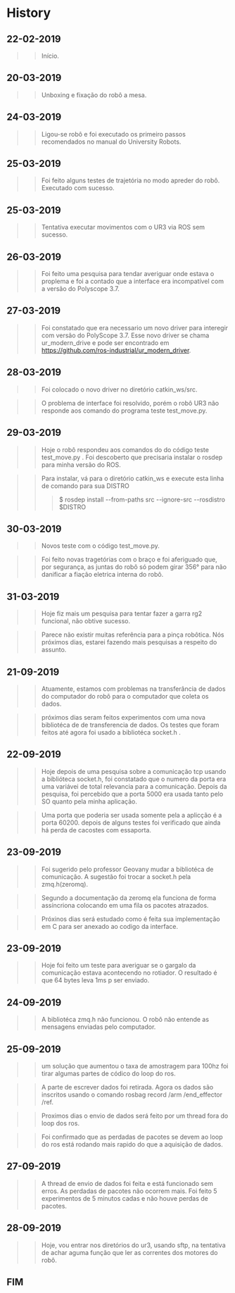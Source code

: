 # **History**
## __22-02-2019__
>>Início.

## __20-03-2019__
>>Unboxing e fixação do robô a mesa.

## __24-03-2019__
>>Ligou-se robô e foi executado os primeiro passos recomendados no manual do University Robots.

 ## __25-03-2019__
 >> Foi feito alguns testes de trajetória no modo apreder do robô. Executado com sucesso.

 ## __25-03-2019__
 >>Tentativa executar movimentos com o UR3 via ROS sem sucesso.

 ## __26-03-2019__
 >> Foi feito uma pesquisa para tendar averiguar onde estava o proplema e foi a contado que a interface era incompatível com a versão do Polyscope 3.7.

## __27-03-2019__
>>Foi constatado que era necessario um novo driver para interegir com versão do PolyScope 3.7. Esse novo driver se chama ur_modern_drive e pode ser encontrado em https://github.com/ros-industrial/ur_modern_driver. 

## __28-03-2019__
>> Foi colocado o novo driver no diretório catkin_ws/src.

>>O problema de interface foi resolvido, porém o robô UR3 não responde aos comando do programa teste test_move.py.

## __29-03-2019__
>> Hoje o robô respondeu aos comandos do do código teste test_move.py .
>> Foi descoberto que precisaria instalar o rosdep para minha versão do ROS.

>> Para instalar, vá para o diretório catkin_ws e execute esta linha de comando para sua DISTRO
>>>$ rosdep install --from-paths src --ignore-src --rosdistro $DISTRO

## __30-03-2019__
>>  Novos teste com o código test_move.py.

>>  Foi feito novas tragetórias com o braço e foi aferiguado que, por segurança, as juntas do robô só podem girar 356° para não danificar a fiação eletrica interna do robô.

## __31-03-2019__
>> Hoje fiz mais um pesquisa para tentar fazer a garra rg2 funcional, não obtive sucesso. 

>>Parece não existir muitas referência para a pinça robôtica. Nós próximos dias, estarei fazendo mais pesquisas a respeito do assunto. 

## __21-09-2019__

>> Atuamente, estamos com problemas na transferância de dados do computador do robô para o computador que coleta os dados.

>> próximos dias seram feitos experimentos com uma nova bibliotéca de de transferencia de dados. Os testes que foram feitos até agora foi usado a bibliotéca socket.h . 

## __22-09-2019__
>> Hoje depois de uma pesquisa sobre a comunicação tcp usando a biblióteca socket.h, foi constatado que o numero da porta era uma variávei de total relevancia para a comunicação. Depois da pesquisa, foi percebido que a porta 5000 era usada tanto pelo SO quanto pela minha aplicação.

>>Uma porta que poderia ser usada somente pela a aplicção é a porta 60200. depois de alguns testes foi verificado que ainda há perda de cacostes com essaporta.

## __23-09-2019__
>> Foi sugerido pelo professor Geovany mudar a bibliotéca de comunicação. A sugestão foi trocar a socket.h pela zmq.h(zeromq).

>>Segundo a documentação da zeromq ela funciona de forma assíncriona colocando em uma fila os pacotes atrazados.

>> Próxinos dias será estudado como é feita sua implementação em C para ser anexado ao codigo da interface.


## __23-09-2019__
>> Hoje foi feito um teste para averiguar se o gargalo da comunicação estava acontecendo no rotiador. O resultado é que 64 bytes leva 1ms p ser enviado.


 ## __24-09-2019__
 >> A bibliotéca zmq.h não funcionou. O robô não entende as mensagens enviadas pelo computador.

 ## __25-09-2019__
 >> um solução que aumentou o taxa de amostragem para 100hz foi tirar algumas partes de códico do loop do ros. 
 
 >> A parte de escrever dados foi retirada. Agora os dados são inscritos usando o comando rosbag record /arm /end_effector /ref. 


 >> Proximos dias o envio de dados será feito por um thread fora do loop dos ros.

 >> Foi confirmado que as perdadas de pacotes se devem ao loop do ros está rodando mais rapido do que a aquisição de dados.

## __27-09-2019__
>> A thread de envio de dados foi feita e está funcionado sem erros.
>> As perdadas de pacotes não ocorrem mais. Foi feito 5 experimentos de 5 minutos cadas e não houve perdas de pacotes. 

## __28-09-2019__
>>Hoje, vou entrar nos diretórios do ur3, usando sftp, na tentativa de achar aguma função que ler as correntes dos motores do robô.
>>
## __FIM__ 